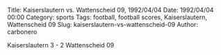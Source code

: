 Title: Kaiserslautern vs. Wattenscheid 09, 1992/04/04
Date: 1992/04/04 00:00
Category: sports
Tags: football, football scores, Kaiserslautern, Wattenscheid 09
Slug: kaiserslautern-vs-wattenscheid-09
Author: carbonero


Kaiserslautern 3 - 2 Wattenscheid 09
